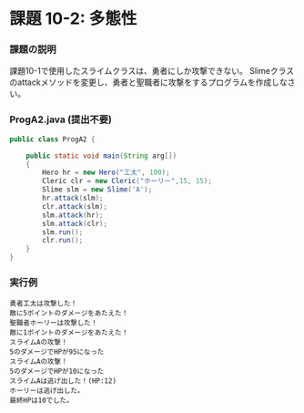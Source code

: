 # 課題 10-2: 多態性

### 課題の説明
課題10-1で使用したスライムクラスは、勇者にしか攻撃できない。
Slimeクラスのattackメソッドを変更し、勇者と聖職者に攻撃をするプログラムを作成しなさい。

### ProgA2.java (提出不要)
```java
public class ProgA2 {

    public static void main(String arg[])
    {
        Hero hr = new Hero("工太", 100);
        Cleric clr = new Cleric("ホーリー",15, 15);
        Slime slm = new Slime('A');
        hr.attack(slm);
        clr.attack(slm);
        slm.attack(hr);
        slm.attack(clr);
        slm.run();
        clr.run();
    }
}
```

### 実行例
```
勇者工太は攻撃した！
敵に5ポイントのダメージをあたえた！
聖職者ホーリーは攻撃した！
敵に1ポイントのダメージをあたえた！
スライムAの攻撃！
5のダメージでHPが95になった
スライムAの攻撃！
5のダメージでHPが10になった
スライムAは逃げ出した！(HP:12)
ホーリーは逃げ出した。
最終HPは10でした。
```